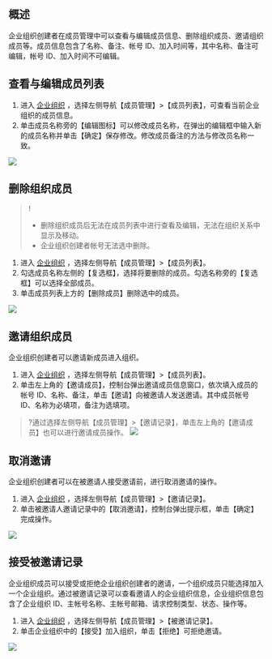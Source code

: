 ## 概述
企业组织创建者在成员管理中可以查看与编辑成员信息、删除组织成员、邀请组织成员等。成员信息包含了名称、备注、帐号 ID、加入时间等，其中名称、备注可编辑，帐号 ID、加入时间不可编辑。

## 查看与编辑成员列表
1. 进入 [企业组织](https://console.cloud.tencent.com/organization) ，选择左侧导航【成员管理】>【成员列表】，可查看当前企业组织的成员信息。
2. 单击成员名称旁的【编辑图标】可以修改成员名称，在弹出的编辑框中输入新的成员名称并单击【确定】保存修改。修改成员备注的方法与修改员名称一致。

![](https://main.qcloudimg.com/raw/d1b86d6604ef3fa202104c3b95d26d2c.png)
## 删除组织成员

>!
>- 删除组织成员后无法在成员列表中进行查看及编辑，无法在组织关系中显示及移动。
>- 企业组织创建者帐号无法选中删除。

1. 进入 [企业组织](https://console.cloud.tencent.com/organization) ，选择左侧导航【成员管理】>【成员列表】。
2. 勾选成员名称左侧的【复选框】，选择将要删除的成员。勾选名称旁的【复选框】可以选择全部成员。
3. 单击成员列表上方的【删除成员】删除选中的成员。

![](https://main.qcloudimg.com/raw/eb4360debd7837beb6c4365e683f28bd.png)

## 邀请组织成员
企业组织创建者可以邀请新成员进入组织。

1. 进入 [企业组织](https://console.cloud.tencent.com/organization) ，选择左侧导航【成员管理】>【成员列表】。
2. 单击左上角的【邀请成员】，控制台弹出邀请成员信息窗口，依次填入成员的帐号 ID、名称、备注，单击【邀请】向被邀请人发送邀请。其中成员帐号 ID、名称为必填项，备注为选填项。

>?通过选择左侧导航【成员管理】>【邀请记录】，单击左上角的【邀请成员】也可以进行邀请成员操作。
![](https://main.qcloudimg.com/raw/7cf22b1f7edea84e2f2762bd86b392ee.png)

## 取消邀请

企业组织创建者可以在被邀请人接受邀请前，进行取消邀请的操作。

1. 进入 [企业组织](https://console.cloud.tencent.com/organization) ，选择左侧导航【成员管理】>【邀请记录】。
2. 单击被邀请人邀请记录中的【取消邀请】，控制台弹出提示框，单击【确定】完成操作。

![](https://main.qcloudimg.com/raw/b9142fbc2901994af4f6d6fb10d5942d.png)

## 接受被邀请记录

企业组织成员可以接受或拒绝企业组织创建者的邀请，一个组织成员只能选择加入一个企业组织。通过被邀请记录可以查看邀请人的企业组织信息，企业组织信息包含了企业组织 ID、主帐号名称、主帐号邮箱、请求控制类型、状态、操作等。

1. 进入 [企业组织](https://console.cloud.tencent.com/organization) ，选择左侧导航【成员管理】>【被邀请记录】。
2. 单击企业组织中的【接受】加入组织，单击【拒绝】可拒绝邀请。

![](https://main.qcloudimg.com/raw/064c6bd45c351bc767439ad190d41719.png)
 
 
      
      
